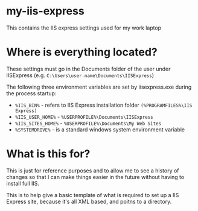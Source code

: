 # my-iis-express
This contains the IIS express settings used for my work laptop

# Where is everything located?

These settings must go in the Documents folder of the user under IISExpress (e.g. `C:\Users\user.name\Documents\IISExpress`)

The following three environment variables are set by iisexpress.exe during the process startup:
  - `%IIS_BIN%` - refers to IIS Express installation folder `(%PROGRAMFILES%\IIS Express)`
  - `%IIS_USER_HOME%` - `%USERPROFILE%\Documents\IISExpress`
  - `%IIS_SITES_HOME%` - `%USERPROFILE%\Documents\My Web Sites`
  - `%SYSTEMDRIVE%` - is a standard windows system environment variable

# What is this for?

This is just for reference purposes and to allow me to see a history of changes so that I can make things easier in the future without having to install full IIS.

This is to help give a basic template of what is required to set up a IIS Express site, because it's all XML based, and poitns to a directory.
